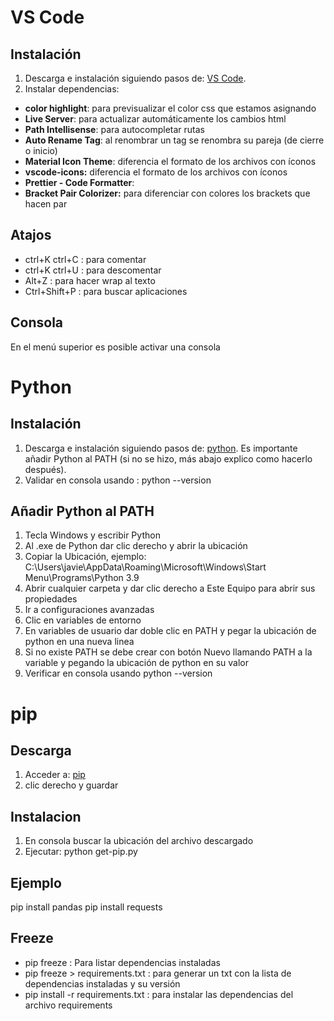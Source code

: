 # VS Code

## Instalación
1. Descarga e instalación siguiendo pasos de: [VS Code](https://code.visualstudio.com/).
2. Instalar dependencias: 
* **color highlight**: para previsualizar el color css que estamos asignando
* **Live Server**: para actualizar automáticamente los cambios html
* **Path Intellisense**: para autocompletar rutas
* **Auto Rename Tag**: al renombrar un tag se renombra su pareja (de cierre o inicio)
* **Material Icon Theme**: diferencia el formato de los archivos con íconos
* **vscode-icons:** diferencia el formato de los archivos con íconos
* **Prettier - Code Formatter**:
* **Bracket Pair Colorizer:** para diferenciar con colores los brackets que hacen par

## Atajos
* ctrl+K ctrl+C : para comentar
* ctrl+K ctrl+U : para descomentar
* Alt+Z : para hacer wrap al texto
* Ctrl+Shift+P : para buscar aplicaciones

## Consola
En el menú superior es posible activar una consola

# Python

## Instalación
1. Descarga e instalación siguiendo pasos de: [python](https://www.python.org/). Es importante añadir Python al PATH (si no se hizo, más abajo explico como hacerlo después).
2. Validar en consola usando : python --version

## Añadir Python al PATH
1. Tecla Windows y escribir Python
2. Al .exe de Python dar clic derecho y abrir la ubicación
3. Copiar la Ubicación, ejemplo: C:\Users\javie\AppData\Roaming\Microsoft\Windows\Start Menu\Programs\Python 3.9
4. Abrir cualquier carpeta y dar clic derecho a Este Equipo para abrir sus propiedades
5. Ir a configuraciones avanzadas
6. Clic en variables de entorno
7. En variables de usuario dar doble clic en PATH y pegar la ubicación de python en una nueva linea
8. Si no existe PATH se debe crear con botón Nuevo llamando PATH a la variable y pegando la ubicación de python en su valor
9. Verificar en consola usando python --version

# pip

## Descarga
1. Acceder a: [pip](https://bootstrap.pypa.io/get-pip.py)
2. clic derecho y guardar

## Instalacion
1. En consola buscar la ubicación del archivo descargado
2. Ejecutar: python get-pip.py

## Ejemplo
pip install pandas
pip install requests

## Freeze
* pip freeze : Para listar dependencias instaladas
* pip freeze > requirements.txt : para generar un txt con la lista de dependencias instaladas y su versión
* pip install -r requirements.txt : para instalar las dependencias del archivo requirements